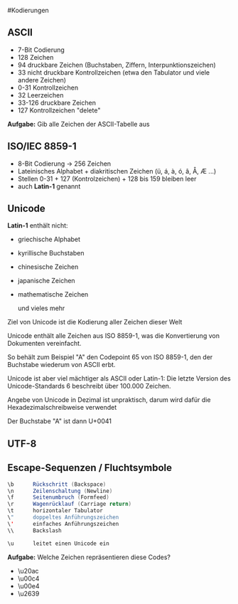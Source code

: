 #Kodierungen

## ASCII
* 7-Bit Codierung
* 128 Zeichen
* 94 druckbare Zeichen (Buchstaben, Ziffern, Interpunktionszeichen)
* 33 nicht druckbare Kontrollzeichen (etwa den Tabulator und viele andere Zeichen)
* 0-31 Kontrollzeichen
* 32 Leerzeichen
* 33-126 druckbare Zeichen
* 127 Kontrollzeichen "delete"

**Aufgabe:** Gib alle Zeichen der ASCII-Tabelle aus

## ISO/IEC 8859-1 

* 8-Bit Codierung -> 256 Zeichen
* Lateinisches Alphabet + diakritischen Zeichen (ü, á, à, ó, â, Å, Æ ...) 
* Stellen 0-31 + 127 (Kontrolzeichen) + 128 bis 159 bleiben leer
* auch **Latin-1** genannt

## Unicode
**Latin-1** enthält nicht:
* griechische Alphabet
* kyrillische Buchstaben
* chinesische Zeichen 
* japanische Zeichen
* mathematische Zeichen 
 
 
  und vieles mehr
 
 Ziel von Unicode ist die Kodierung aller Zeichen dieser Welt
 
 Unicode enthält alle Zeichen aus ISO 8859-1, was die Konvertierung von Dokumenten vereinfacht. 
 
 So behält zum Beispiel "A" den Codepoint 65 von ISO 8859-1, den der Buchstabe wiederum von ASCII erbt. 
 
 Unicode ist aber viel mächtiger als ASCII oder Latin-1: Die letzte Version des Unicode-Standards 6 beschreibt über 100.000 Zeichen.

 Angebe von Unicode in Dezimal ist unpraktisch, darum wird dafür die Hexadezimalschreibweise verwendet

Der Buchstabe "A" ist dann U+0041

## UTF-8

## Escape-Sequenzen / Fluchtsymbole

````java
\b      Rückschritt (Backspace)
\n      Zeilenschaltung (Newline)
\f      Seitenumbruch (Formfeed)
\r      Wagenrücklauf (Carriage return)
\t      horizontaler Tabulator
\"      doppeltes Anführungszeichen
\'      einfaches Anführungszeichen
\\      Backslash

\u      leitet einen Unicode ein                      
```` 

**Aufgabe:**  Welche Zeichen repräsentieren diese Codes?
* \u20ac 
* \u00c4
* \u00e4
* \u2639 


 